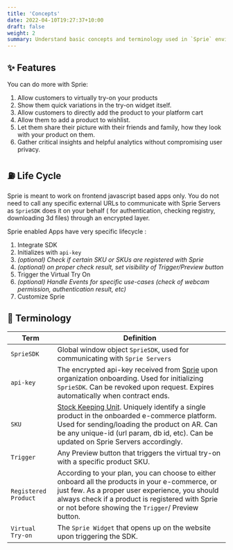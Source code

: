 ```yaml
---
title: 'Concepts'
date: 2022-04-10T19:27:37+10:00
draft: false
weight: 2
summary: Understand basic concepts and terminology used in `Sprie` environment.
---
```


## ✨ Features

You can do more with Sprie:

1. Allow customers to virtually try-on your products
2. Show them quick variations in the try-on widget itself.
3. Allow customers to directly add the product to your platform cart
4. Allow them to add a product to wishlist.
5. Let them share their picture with their friends and family, how they look with your product on them.
6. Gather critical insights and helpful analytics without compromising user privacy.

## ⛽️ Life Cycle

Sprie is meant to work on frontend javascript based apps only. You do not need to call any specific external URLs to communicate with Sprie Servers as `SprieSDK` does it on your behalf ( for authentication, checking registry, downloading 3d files) through an encrypted layer.

Sprie enabled Apps have very specific lifecycle :

1. Integrate SDK
2. Initializes with `api-key`
3. _(optional) Check if certain SKU or SKUs are registered with Sprie_
4. _(optional) on proper check result, set visibility of Trigger/Preview button_
5. Trigger the Virtual Try On
6. _(optional) Handle Events for specific use-cases (check of webcam permission, authentication result, etc)_
7. Customize Sprie

## 🥁 Terminology

| Term                 | Definition                                                                                                                                                                                                                                                                                             |
| -------------------- | ------------------------------------------------------------------------------------------------------------------------------------------------------------------------------------------------------------------------------------------------------------------------------------------------------ |
| `SprieSDK`           | Global window object `SprieSDK`, used for communicating with `Sprie Servers`                                                                                                                                                                                                                           |
| `api-key`            | The encrypted api-key received from [Sprie](https://www.sprie.io) upon organization onboarding. Used for initializing `SprieSDK`. Can be revoked upon request. Expires automatically when contract ends.                                                                                               |
| `SKU`                | [Stock Keeping Unit](https://www.investopedia.com/terms/s/stock-keeping-unit-sku.asp). Uniquely identify a single product in the onboarded e-commerce platform. Used for sending/loading the product on AR. Can be any unique-id (url param, db id, etc). Can be updated on Sprie Servers accordingly. |
| `Trigger`            | Any Preview button that triggers the virtual try-on with a specific product SKU.                                                                                                                                                                                                                       |
| `Registered Product` | According to your plan, you can choose to either onboard all the products in your e-commerce, or just few. As a proper user experience, you should always check if a product is registered with Sprie or not before showing the `Trigger`/ Preview button.                                             |
| `Virtual Try-on`     | The `Sprie Widget` that opens up on the website upon triggering the SDK.                                                                                                                                                                                                                               |
